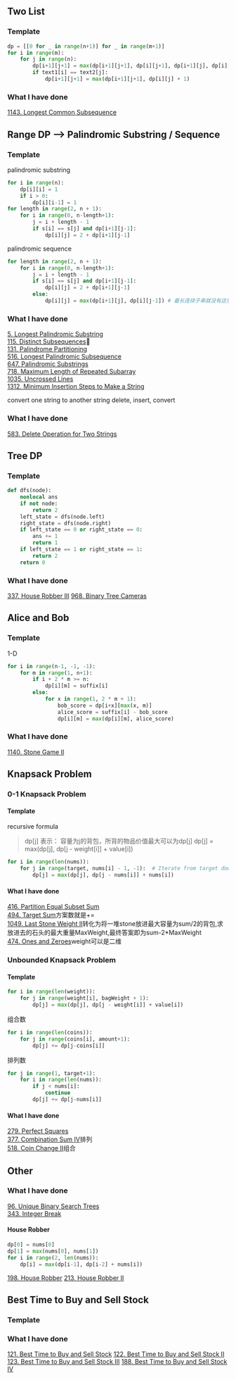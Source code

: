 ## Two List
### Template
``` python 
dp = [[0 for _ in range(n+1)] for _ in range(m+1)]
for i in range(m):
    for j in range(n):
        dp[i+1][j+1] = max(dp[i+1][j+1], dp[i][j+1], dp[i+1][j], dp[i][j])
        if text1[i] == text2[j]:
            dp[i+1][j+1] = max(dp[i+1][j+1], dp[i][j] + 1)
```
### What I have done
[1143. Longest Common Subsequence](https://leetcode.com/problems/longest-common-subsequence/description/)

## Range DP --> Palindromic Substring / Sequence
### Template

palindromic substring
``` python
for i in range(n):
    dp[i][i] = 1
    if i > 0:
        dp[i][i-1] = 1
for length in range(2, n + 1):
    for i in range(0, n-length+1):
        j = i + length - 1
        if s[i] == s[j] and dp[i+1][j-1]:
            dp[i][j] = 2 + dp[i+1][j-1]
```
palindromic sequence
``` python
for length in range(2, n + 1):
    for i in range(0, n-length+1):
        j = i + length - 1
        if s[i] == s[j] and dp[i+1][j-1]:
            dp[i][j] = 2 + dp[i+1][j-1]
        else:
            dp[i][j] = max(dp[i+1][j], dp[i][j-1]) # 最长连续子串就没有这里
```
### What I have done
[5. Longest Palindromic Substring](https://leetcode.com/problems/longest-palindromic-substring/description/)  
[115. Distinct Subsequences](https://leetcode.com/problems/distinct-subsequences/description/)🌟  
[131. Palindrome Partitioning](https://leetcode.com/problems/palindrome-partitioning/description/)  
[516. Longest Palindromic Subsequence](https://leetcode.com/problems/longest-palindromic-subsequence/description/)  
[647. Palindromic Substrings](https://leetcode.com/problems/palindromic-substrings/description/)  
[718. Maximum Length of Repeated Subarray](https://leetcode.com/problems/maximum-length-of-repeated-subarray/description/)  
[1035. Uncrossed Lines](https://leetcode.com/problems/uncrossed-lines/description/)  
[1312. Minimum Insertion Steps to Make a String](https://leetcode.com/problems/minimum-insertion-steps-to-make-a-string-palindrome/description/)

convert one string to another string
delete, insert, convert
### What I have done
[583. Delete Operation for Two Strings](https://leetcode.com/problems/delete-operation-for-two-strings/description/)


## Tree DP
### Template
``` python
def dfs(node):
    nonlocal ans
    if not node:
        return 2
    left_state = dfs(node.left)
    right_state = dfs(node.right)
    if left_state == 0 or right_state == 0:
        ans += 1
        return 1
    if left_state == 1 or right_state == 1:
        return 2
    return 0
```

### What I have done
[337. House Robber III](https://leetcode.com/problems/house-robber-iii/description/)
[968. Binary Tree Cameras](https://leetcode.com/problems/binary-tree-cameras/description/)

## Alice and Bob
### Template
1-D
``` python 
for i in range(n-1, -1, -1):
    for m in range(1, n+1):
        if i + 2 * m >= n:
            dp[i][m] = suffix[i]
        else:
            for x in range(1, 2 * m + 1):
                bob_score = dp[i+x][max(x, m)]
                alice_score = suffix[i] - bob_score
                dp[i][m] = max(dp[i][m], alice_score)
```
### What I have done
[1140. Stone Game II](https://leetcode.com/problems/stone-game-ii/)

## Knapsack Problem
### 0-1 Knapsack Problem
#### Template
recursive formula 
> dp[j] 表示： 容量为j的背包，所背的物品价值最大可以为dp[j]
> dp[j] = max(dp[j], dp[j - weight[i]] + value[i])
``` python
for i in range(len(nums)):
    for j in range(target, nums[i] - 1, -1):  # Iterate from target down to nums[i]
        dp[j] = max(dp[j], dp[j - nums[i]] + nums[i])
```

#### What I have done
[416. Partition Equal Subset Sum](https://leetcode.com/problems/partition-equal-subset-sum/description/)  
[494. Target Sum](https://leetcode.com/problems/target-sum/description/)方案数就是+=  
[1049. Last Stone Weight II](https://leetcode.com/problems/last-stone-weight-ii/description/)转化为将一堆stone放进最大容量为sum/2的背包,求放进去的石头的最大重量MaxWeight,最终答案即为sum-2*MaxWeight  
[474. Ones and Zeroes](https://leetcode.com/problems/ones-and-zeroes/description/)weight可以是二维  

### Unbounded Knapsack Problem
#### Template
``` python
for i in range(len(weight)):
    for j in range(weight[i], bagWeight + 1): 
        dp[j] = max(dp[j], dp[j - weight[i]] + value[i])
```
组合数
``` python
for i in range(len(coins)):
    for j in range(coins[i], amount+1):
        dp[j] += dp[j-coins[i]]
```
排列数
``` python
for j in range(1, target+1):
    for i in range(len(nums)):
        if j < nums[i]:
            continue
        dp[j] += dp[j-nums[i]]
```
#### What I have done
[279. Perfect Squares](https://leetcode.com/problems/perfect-squares/description/)  
[377. Combination Sum IV](https://leetcode.com/problems/combination-sum-iv/description/)排列  
[518. Coin Change II](https://leetcode.com/problems/coin-change-ii/description/)组合  


## Other
### What I have done
[96. Unique Binary Search Trees](https://leetcode.com/problems/unique-binary-search-trees/description/)  
[343. Integer Break](https://leetcode.com/problems/integer-break/description/)
#### House Robber
``` python
dp[0] = nums[0]
dp[1] = max(nums[0], nums[1])
for i in range(2, len(nums)):
    dp[i] = max(dp[i-1], dp[i-2] + nums[i])
```
[198. House Robber](https://leetcode.com/problems/house-robber/description/)
[213. House Robber II](https://leetcode.com/problems/house-robber-ii/description/)

## Best Time to Buy and Sell Stock
### Template
### What I have done
[121. Best Time to Buy and Sell Stock](https://leetcode.com/problems/best-time-to-buy-and-sell-stock/description/)
[122. Best Time to Buy and Sell Stock II](https://leetcode.com/problems/best-time-to-buy-and-sell-stock-ii/description/)
[123. Best Time to Buy and Sell Stock III](https://leetcode.com/problems/best-time-to-buy-and-sell-stock-iii/description/)
[188. Best Time to Buy and Sell Stock IV](https://leetcode.com/problems/best-time-to-buy-and-sell-stock-iv/description/)
